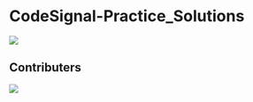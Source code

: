 # CodeSignal-Practice_Solutions

<a href="https://hacktoberfest.digitalocean.com/">
  <img src="https://hacktoberfest.digitalocean.com/_nuxt/img/logo-hacktoberfest-full.f42e3b1.svg" />
</a>

## Contributers
<a href="https://github.com/sagnikghoshcr7/CodeSignal-Practice_Solutions/graphs/contributors">
  <img src="https://contributors-img.web.app/image?repo=sagnikghoshcr7/CodeSignal-Practice_Solutions" />
</a>
